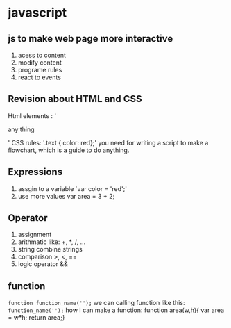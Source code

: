 # javascript
## js to make web page more interactive
1. acess to content
2. modify content
3. programe rules
4. react to events
## Revision about HTML and CSS
Html elements : '<p class="text">any thing</p>'
CSS rules: '.text { color: red};'
you need for writing a script to make a flowchart, which is a guide to do anything.

## Expressions
1. assgin to a variable
`var color = 'red';'
2. use more values
var area = 3 + 2;

## Operator
1. assignment
2. arithmatic like: +, *, /, ...
3. string combine strings 
4. comparison >, <, ==
5. logic operator &&
## function
`function function_name('');`
we can calling function like this:
`function_name('');`
how I can make a function:
function area(w,h){
var area = w*h;
return area;}


